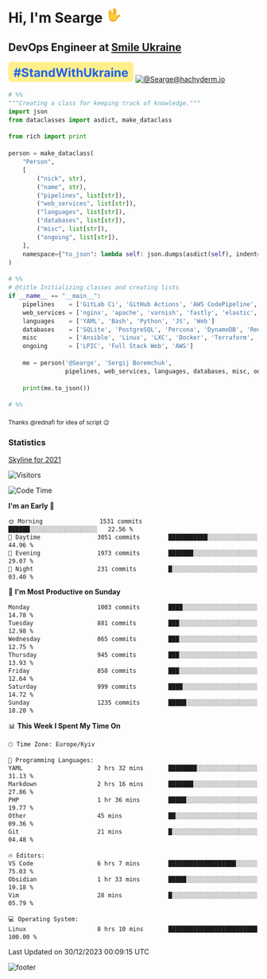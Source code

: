 # Hi, I'm Searge <img src="images/vulcan.webp" style="display: inline-block; margin: 0; height: 2rem" alt="Vulcan salute" />

## DevOps Engineer at [Smile Ukraine](https://smile-ukraine.com/en)

[![Stand With Ukraine](https://raw.githubusercontent.com/vshymanskyy/StandWithUkraine/main/badges/StandWithUkraine.svg)](https://stand-with-ukraine.pp.ua)
<a rel="me" href="https://hachyderm.io/@Searge">![@Searge@hachyderm.io](https://img.shields.io/badge/-@Searge-%232B90D9?logo=mastodon&logoColor=white)</a>

```python
# %%
"""Creating a class for keeping track of knowledge."""
import json
from dataclasses import asdict, make_dataclass

from rich import print

person = make_dataclass(
    "Person",
    [
        ("nick", str),
        ("name", str),
        ("pipelines", list[str]),
        ("web_services", list[str]),
        ("languages", list[str]),
        ("databases", list[str]),
        ("misc", list[str]),
        ("ongoing", list[str]),
    ],
    namespace={"to_json": lambda self: json.dumps(asdict(self), indent=4)},
)

# %%
# @title Initializing classes and creating lists
if __name__ == "__main__":
    pipelines    = ['GitLab Ci', 'GitHub Actions', 'AWS CodePipeline', 'Jenkins']
    web_services = ['nginx', 'apache', 'varnish', 'fastly', 'elastic', 'solr']
    languages    = ['YAML', 'Bash', 'Python', 'JS', 'Web']
    databases    = ['SQLite', 'PostgreSQL', 'Percona', 'DynamoDB', 'Redis']
    misc         = ['Ansible', 'Linux', 'LXC', 'Docker', 'Terraform', 'AWS']
    ongoing      = ['LPIC', 'Full Stack Web', 'AWS']

    me = person('@Searge', 'Sergij Boremchuk',
                pipelines, web_services, languages, databases, misc, ongoing)

    print(me.to_json())

# %%

```

<sub>Thanks @rednafi for idea of script :wink:</sub>

### Statistics

[Skyline for 2021](https://skyline.github.com/Searge/2021)

![Visitors](https://komarev.com/ghpvc/?username=searge&label=Profile%20views&color=0e75b6&style=flat) 
<!--START_SECTION:waka-->
![Code Time](http://img.shields.io/badge/Code%20Time-2%2C380%20hrs%2054%20mins-blue)

**I'm an Early 🐤** 

```text
🌞 Morning                1531 commits        ██████░░░░░░░░░░░░░░░░░░░   22.56 % 
🌆 Daytime                3051 commits        ███████████░░░░░░░░░░░░░░   44.96 % 
🌃 Evening                1973 commits        ███████░░░░░░░░░░░░░░░░░░   29.07 % 
🌙 Night                  231 commits         █░░░░░░░░░░░░░░░░░░░░░░░░   03.40 % 
```
📅 **I'm Most Productive on Sunday** 

```text
Monday                   1003 commits        ████░░░░░░░░░░░░░░░░░░░░░   14.78 % 
Tuesday                  881 commits         ███░░░░░░░░░░░░░░░░░░░░░░   12.98 % 
Wednesday                865 commits         ███░░░░░░░░░░░░░░░░░░░░░░   12.75 % 
Thursday                 945 commits         ███░░░░░░░░░░░░░░░░░░░░░░   13.93 % 
Friday                   858 commits         ███░░░░░░░░░░░░░░░░░░░░░░   12.64 % 
Saturday                 999 commits         ████░░░░░░░░░░░░░░░░░░░░░   14.72 % 
Sunday                   1235 commits        █████░░░░░░░░░░░░░░░░░░░░   18.20 % 
```


📊 **This Week I Spent My Time On** 

```text
🕑︎ Time Zone: Europe/Kyiv

💬 Programming Languages: 
YAML                     2 hrs 32 mins       ████████░░░░░░░░░░░░░░░░░   31.13 % 
Markdown                 2 hrs 16 mins       ███████░░░░░░░░░░░░░░░░░░   27.86 % 
PHP                      1 hr 36 mins        █████░░░░░░░░░░░░░░░░░░░░   19.77 % 
Other                    45 mins             ██░░░░░░░░░░░░░░░░░░░░░░░   09.36 % 
Git                      21 mins             █░░░░░░░░░░░░░░░░░░░░░░░░   04.48 % 

🔥 Editors: 
VS Code                  6 hrs 7 mins        ███████████████████░░░░░░   75.03 % 
Obsidian                 1 hr 33 mins        █████░░░░░░░░░░░░░░░░░░░░   19.18 % 
Vim                      28 mins             █░░░░░░░░░░░░░░░░░░░░░░░░   05.79 % 

💻 Operating System: 
Linux                    8 hrs 10 mins       █████████████████████████   100.00 % 
```


 Last Updated on 30/12/2023 00:09:15 UTC
<!--END_SECTION:waka-->

![footer](https://capsule-render.vercel.app/api?type=waving&color=gradient&customColorList=14,21&height=82&section=footer)
